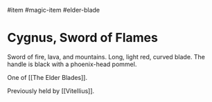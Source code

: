 #item #magic-item #elder-blade
# Cygnus, Sword of Flames 
Sword of fire, lava, and mountains. Long, light red, curved blade. The handle is black with a phoenix-head pommel.

One of [[The Elder Blades]].

Previously held by [[Vitellius]].